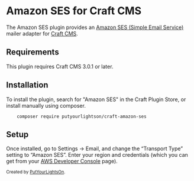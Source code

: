 # Amazon SES for Craft CMS

The Amazon SES plugin provides an [Amazon SES (Simple Email Service)](https://aws.amazon.com/ses/) mailer adapter for [Craft CMS](https://craftcms.com/).

## Requirements

This plugin requires Craft CMS 3.0.1 or later.


## Installation

To install the plugin, search for "Amazon SES" in the Craft Plugin Store, or install manually using composer.

        composer require putyourlightson/craft-amazon-ses

## Setup

Once installed, go to Settings → Email, and change the “Transport Type” setting to “Amazon SES”. Enter your region and credentials (which you can get from your [AWS Developer Console](https://console.aws.amazon.com/) page).

<small>Created by [PutYourLightsOn](https://www.putyourlightson.net/).</small>
